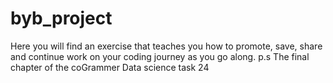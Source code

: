 # byb_project
Here you will find an exercise that teaches you how to promote, save, share and continue work on your coding journey as you go along.
p.s The final chapter of the coGrammer Data science task 24 
